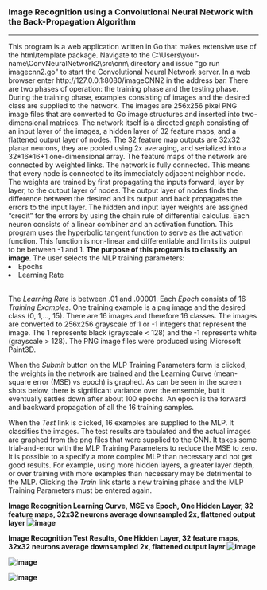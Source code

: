 <h3>Image Recognition using a Convolutional Neural Network with the Back-Propagation Algorithm</h3>
<hr>
This program is a web application written in Go that makes extensive use of the html/template package.
Navigate to the C:\Users\your-name\ConvNeuralNetwork2\src\cnn\ directory and issue "go run imagecnn2.go" to
start the Convolutional Neural Network server. In a web browser enter http://127.0.0.1:8080/imageCNN2
in the address bar.  There are two phases of operation:  the training phase and the testing phase.  During the training
phase, examples consisting of images and the desired class are supplied to the network.  The images
are 256x256 pixel PNG image files that are converted to Go image structures and inserted into two-dimensional matrices.
The network itself is a directed graph consisting of an input layer of the images, a hidden layer of 32 feature maps, and
a flattened output layer of nodes. The 32 feature map outputs are 32x32 planar neurons, they are pooled using 2x averaging, and 
serialized into a 32*16*16+1 one-dimensional array.  The feature maps of the network are connected by weighted
links.  The network is fully connected.  This means that every node is connected to its immediately adjacent neighbor node.  The weights are trained
by first propagating the inputs forward, layer by layer, to the output layer of nodes.  The output layer of nodes finds the
difference between the desired and its output and back propagates the errors to the input layer.  The hidden and input layer
weights are assigned “credit” for the errors by using the chain rule of differential calculus.  Each neuron consists of a
linear combiner and an activation function.  This program uses the hyperbolic tangent function to serve as the activation function.
This function is non-linear and differentiable and limits its output to be between -1 and 1.  <b>The purpose of this program is to classify an
image</b>.
The user selects the MLP training parameters:
<li>Epochs</li>
<li>Learning Rate</li>
<br>
<p>
The <i>Learning Rate</i> is between .01 and .00001.  Each <i>Epoch</i> consists of 16 <i>Training Examples</i>.  
One training example is a png image and the desired class (0, 1,…, 15).  There are 16 images and therefore 16 classes.
The images are converted to 256x256 grayscale of 1 or -1 integers that represent the image.
The 1 represents black (grayscale < 128) and the -1 represents white (grayscale > 128).  The PNG image files were produced using Microsoft Paint3D.
</p>
<p>
When the <i>Submit</i> button on the MLP Training Parameters form is clicked, the weights in the network are trained
and the Learning Curve (mean-square error (MSE) vs epoch) is graphed.  As can be seen in the screen shots below, there is significant variance over the ensemble,
but it eventually settles down after about 100 epochs. An epoch is the forward and backward propagation of all the 16 training samples.
</p>
<p>
When the <i>Test</i> link is clicked, 16 examples are supplied to the MLP.  It classifies the images.
The test results are tabulated and the actual images are graphed from the png files that were supplied to the CNN.
It takes some trial-and-error with the MLP Training Parameters to reduce the MSE to zero.  It is possible to a specify a 
more complex MLP than necessary and not get good results.  For example, using more hidden layers, a greater layer depth,
or over training with more examples than necessary may be detrimental to the MLP.  Clicking the <i>Train</i> link starts a new training
phase and the MLP Training Parameters must be entered again.
</p>

<b>Image Recognition Learning Curve, MSE vs Epoch, One Hidden Layer, 32 feature maps, 32x32 neurons average downsampled 2x, flattened output layer
![image](https://github.com/thomasteplick/imageCNN2/assets/117768679/96cc9123-7ace-41ed-9f41-edfeda2274f4)

<b>Image Recognition Test Results, One Hidden Layer, 32 feature maps, 32x32 neurons average downsampled 2x, flattened output layer
![image](https://github.com/thomasteplick/imageCNN2/assets/117768679/fde79714-3507-4266-99cf-9000b59c22c2)

![image](https://github.com/thomasteplick/imageCNN2/assets/117768679/c3d1819c-121f-4c57-b6d3-9c333443bdb2)

![image](https://github.com/thomasteplick/imageCNN2/assets/117768679/ba766870-82f4-4859-aee0-253063b3ab7b)


